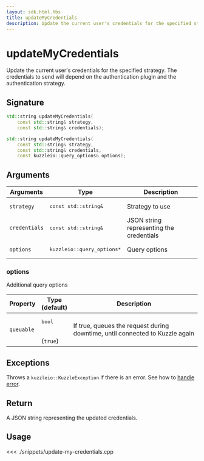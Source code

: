 ```yaml
---
layout: sdk.html.hbs
title: updateMyCredentials
description: Update the current user's credentials for the specified strategy.
---
```


# updateMyCredentials

Update the current user's credentials for the specified strategy. The credentials to send will depend on the authentication plugin and the authentication strategy.

## Signature

```cpp
std::string updateMyCredentials(
    const std::string& strategy,
    const std::string& credentials);

std::string updateMyCredentials(
    const std::string& strategy,
    const std::string& credentials,
    const kuzzleio::query_options& options);
```

## Arguments

| Arguments     | Type                                 | Description                              |
| ------------- | ------------------------------------ | ---------------------------------------- |
| `strategy`    | <pre>const std::string&</pre>        | Strategy to use                          |
| `credentials` | <pre>const std::string&</pre>        | JSON string representing the credentials |
| `options`     | <pre>kuzzleio::query_options\*</pre> | Query options                            |

### options

Additional query options

| Property   | Type<br/>(default)           | Description                                                                  |
| ---------- | ---------------------------- | ---------------------------------------------------------------------------- |
| `queuable` | <pre>bool</pre><br/>(`true`) | If true, queues the request during downtime, until connected to Kuzzle again |

## Exceptions

Throws a `kuzzleio::KuzzleException` if there is an error. See how to [handle error](/sdk/cpp/1/error-handling).

## Return

A JSON string representing the updated credentials.

## Usage

<<< ./snippets/update-my-credentials.cpp

